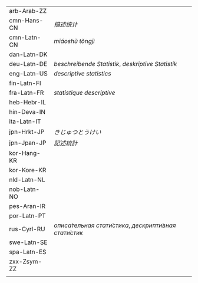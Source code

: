 | | |
|-|-|
| arb-Arab-ZZ |  |
| cmn-Hans-CN | _描述统计_ |
| cmn-Latn-CN | _miáoshù tǒngjì_ |
| dan-Latn-DK |  |
| deu-Latn-DE | _beschreibende Statistik_, _deskriptive Statistik_ |
| eng-Latn-US | _descriptive statistics_ |
| fin-Latn-FI |  |
| fra-Latn-FR | _statistique descriptive_ |
| heb-Hebr-IL |  |
| hin-Deva-IN |  |
| ita-Latn-IT |  |
| jpn-Hrkt-JP | _きじゅつとうけい_ |
| jpn-Jpan-JP | _記述統計_ |
| kor-Hang-KR |  |
| kor-Kore-KR |  |
| nld-Latn-NL |  |
| nob-Latn-NO |  |
| pes-Aran-IR |  |
| por-Latn-PT |  |
| rus-Cyrl-RU | _описа́тельная стати́стика_, _дескрипти́вная стати́стик_ |
| swe-Latn-SE |  |
| spa-Latn-ES |  |
| zxx-Zsym-ZZ |  |
|  |  |
